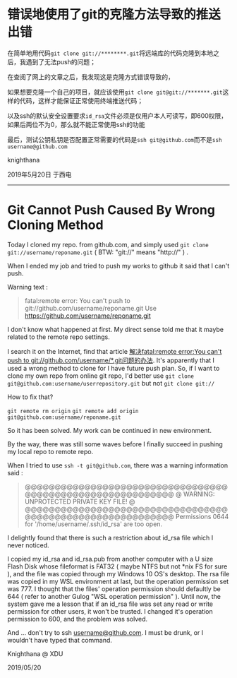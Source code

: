 <meta name="created" content="2019-05-20">
<meta http-equiv="Content-Type" content="text/html; charset=utf-8">

# 错误地使用了git的克隆方法导致的推送出错

在简单地用代码`git clone git://********.git`将远端库的代码克隆到本地之后，我遇到了无法push的问题；

在查阅了网上的文章之后，我发现这是克隆方式错误导致的，

如果想要克隆一个自己的项目，就应该使用`git clone git@git://*******.git`这样的代码，这样才能保证正常使用终端推送代码；

以及ssh的默认安全设置要求`id_rsa`文件必须是仅用户本人可读写，即600权限，如果后两位不为0，那么就不能正常使用ssh的功能

最后，测试公钥私钥是否配置正常需要的代码是`ssh git@github.com`而不是`ssh username@github.com`

knighthana

2019年5月20日 于西电

------------------------------------------------

# Git Cannot Push Caused By Wrong Cloning Method

Today I cloned my repo. from github.com, and simply used `git clone git://username/reponame.git` ( BTW: "git://" means "http://" ) .

When I ended my job and tried to push my works to github it said that I can't push.

Warning text : 

> fatal:remote error:
> You can't push to git://github.com/username/reponame.git
> Use https://github.com/username/reponame.git

I don't know what happened at first. My direct sense told me that it maybe related to the remote repo settings.

I search it on the Internet, find that article [解决fatal:remote error:You can't push to git://github.com/username/\*.git问题的办法](https://www.jb51.net/article/98952.htm). It's apparently that I used a wrong method to clone for I have future push plan. So, if I want to clone my own repo from online git repo, I'd better use `git clone git@github.com:username/userrepository.git` but not `git clone git://`

How to fix that?

`git remote rm origin`
`git remote add origin git@github.com:username/reponame.git`

So it has been solved. My work can be continued in new environment.

By the way, there was still some waves before I finally succeed in pushing my local repo to remote repo.

When I tried to use `ssh -t git@github.com`, there was a warning information said :

> @@@@@@@@@@@@@@@@@@@@@@@@@@@@@@@@@@@@@@@@@@@@@@@@@@@@@@@@@@@
> @         WARNING: UNPROTECTED PRIVATE KEY FILE!          @
> @@@@@@@@@@@@@@@@@@@@@@@@@@@@@@@@@@@@@@@@@@@@@@@@@@@@@@@@@@@
> Permissions 0644 for '/home/username/.ssh/id\_rsa' are too open. 

I delightly found that there is such a restriction about id\_rsa file which I never noticed.

I copied my id\_rsa and id\_rsa.pub from another computer with a U size Flash Disk whose fileformat is FAT32 ( maybe NTFS but not \*nix FS for sure ), and the file was copied through my Windows 10 OS's desktop.
The rsa file was copied in my WSL environment at last, but the operation permission set was 777.
I thought that the files' operation permission should defaultly be 644 ( refer to another Gulog "WSL operation permission" ).
Until now, the system gave me a lesson that if an id\_rsa file was set any read or write permission for other users, it won't be trusted.
I changed it's operation permission to 600, and the problem was solved.

And ... don't try to ssh username@github.com. I must be drunk, or I wouldn't have typed that command.

Knighthana @ XDU

2019/05/20
